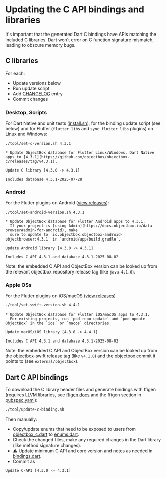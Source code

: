 # Updating the C API bindings and libraries

It's important that the generated Dart C bindings have APIs matching the included C libraries. 
Dart won't error on C function signature mismatch, leading to obscure memory bugs.

## C libraries

For each:

- Update versions below
- Run update script
- Add [CHANGELOG](../objectbox/CHANGELOG.md) entry
- Commit changes

### Desktop, Scripts

For Dart Native and unit tests ([install.sh](../install.sh)),
for the binding update script (see below) and
for Flutter (`flutter_libs` and `sync_flutter_libs` plugins) on Linux and Windows:

```bash
./tool/set-c-version.sh 4.3.1
```

```text
* Update ObjectBox database for Flutter Linux/Windows, Dart Native apps to [4.3.1](https://github.com/objectbox/objectbox-c/releases/tag/v4.3.1).
```

```text
Update C library [4.3.0 -> 4.3.1]

Includes database 4.3.1-2025-07-28
```

### Android

For the Flutter plugins on Android ([view releases](https://github.com/objectbox/objectbox-java/releases)):

```bash
./tool/set-android-version.sh 4.3.1
```

```text
* Update ObjectBox database for Flutter Android apps to 4.3.1.
  If your project is [using Admin](https://docs.objectbox.io/data-browser#admin-for-android), make 
  sure to update to `io.objectbox:objectbox-android-objectbrowser:4.3.1` in `android/app/build.gradle`.
```

```text
Update Android library [4.3.0 -> 4.3.1]

Includes C API 4.3.1 and database 4.3.1-2025-08-02
```

Note: the embedded C API and ObjectBox version can be looked up
from the relevant objectbox repository release tag (like `java-4.1.0`).

### Apple OSs

For the Flutter plugins on iOS/macOS ([view releases](https://github.com/objectbox/objectbox-swift/releases))

```bash
./tool/set-swift-version.sh 4.4.1
```

```text
* Update ObjectBox database for Flutter iOS/macOS apps to 4.3.1.
  For existing projects, run `pod repo update` and `pod update ObjectBox` in the `ios` or `macos` directories.
```

```text
Update macOS/iOS library [4.3.0 -> 4.4.1]

Includes C API 4.3.1 and database 4.3.1-2025-08-02
```

Note: the embedded C API and ObjectBox version can be looked up 
from the objectbox-swift release tag (like `v4.1.0`) and 
the objectbox commit it points to (see `external/objectbox`).

## Dart C API bindings

To download the C library header files and generate bindings with ffigen (requires LLVM libraries,
see [ffigen docs](https://pub.dev/packages/ffigen#installing-llvm)
and the ffigen section in [pubspec.yaml](../objectbox/pubspec.yaml)):

```bash
./tool/update-c-binding.sh
```

Then manually:

- Copy/update enums that need to be exposed to users
  from [objectbox_c.dart](../objectbox/lib/src/native/bindings/objectbox_c.dart) 
  to [enums.dart](../objectbox/lib/src/modelinfo/enums.dart).
- Check the changed files, make any required changes in the Dart library (like method signature changes).
- ⚠️ Update minimum C API and core version and notes as needed in [bindings.dart](../objectbox/lib/src/native/bindings/bindings.dart).
- Commit as

```text
Update C-API [4.3.0 -> 4.3.1]
```
